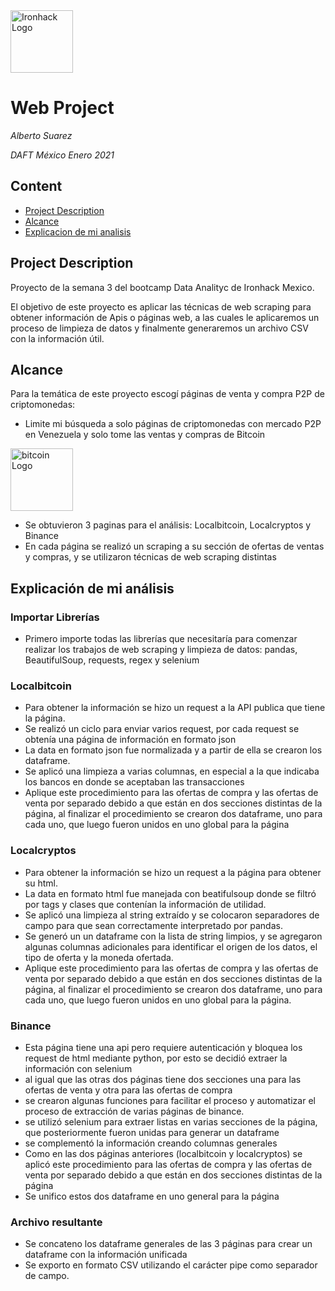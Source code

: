 <img src="https://bit.ly/2VnXWr2" alt="Ironhack Logo" width="100"/>

# Web Project
*Alberto Suarez*

*DAFT México Enero 2021*

## Content
- [Project Description](#project-description)
- [Alcance](#alcance)
- [Explicacion de mi analisis ](#explicacion-de-mi-analisis)

## Project Description
Proyecto de la semana 3 del bootcamp Data Analityc de Ironhack Mexico.

El objetivo de este proyecto es aplicar las técnicas de web scraping para obtener información de Apis o páginas web, a las cuales le aplicaremos un proceso de limpieza de datos y finalmente generaremos un archivo CSV con la información útil.

## Alcance
Para la temática de este proyecto escogí páginas de venta y compra P2P de criptomonedas: 
- Limite mi búsqueda a solo páginas de criptomonedas con mercado P2P en Venezuela y solo tome las ventas y compras de Bitcoin

<img src="https://upload.wikimedia.org/wikipedia/commons/c/c5/Bitcoin_logo.svg" alt="bitcoin Logo" width="100"/>

- Se obtuvieron 3 paginas para el análisis: Localbitcoin, Localcryptos y Binance
- En cada página se realizó un scraping a su sección de ofertas de ventas y compras, y se utilizaron técnicas de web scraping distintas

## Explicación de mi análisis

###  Importar Librerías 

- Primero importe todas las librerías que necesitaría para comenzar realizar los trabajos de web scraping y limpieza de datos: pandas, BeautifulSoup, requests, regex y selenium 

###  Localbitcoin

- Para obtener la información se hizo un request a la API publica que tiene la página.
- Se realizó un ciclo para enviar varios request, por cada request se obtenía una página de información en formato json
- La data en formato json fue normalizada y a partir de ella se crearon los dataframe.
- Se aplicó una limpieza a varias columnas, en especial a la que indicaba los bancos en donde se aceptaban las transacciones
- Aplique este procedimiento para las ofertas de compra y las ofertas de venta por separado debido a que están en dos secciones distintas de la página, al finalizar el procedimiento se crearon dos dataframe, uno para cada uno, que luego fueron unidos en uno global para la página

### Localcryptos

- Para obtener la información se hizo un request a la página para obtener su html.
- La data en formato html fue manejada con beatifulsoup donde se filtró por tags y clases que contenían la información de utilidad.
- Se aplicó una limpieza al string extraído y se colocaron separadores de campo para que sean correctamente interpretado por pandas.
- Se generó un un dataframe con la lista de string limpios, y se agregaron algunas columnas adicionales para identificar el origen de los datos, el tipo de oferta y la moneda ofertada.
- Aplique este procedimiento para las ofertas de compra y las ofertas de venta por separado debido a que están en dos secciones distintas de la página, al finalizar el procedimiento se crearon dos dataframe, uno para cada uno, que luego fueron unidos en uno global para la página.

### Binance

- Esta página tiene una api pero requiere autenticación y bloquea los request de html mediante python, por esto se decidió extraer la información con selenium
- al igual que las otras dos páginas tiene dos secciones una para las ofertas de venta y otra para las ofertas de compra
- se crearon algunas funciones para facilitar el proceso y automatizar el proceso de extracción de varias páginas de binance.
- se utilizó selenium para extraer listas en varias secciones de la página, que posteriormente fueron unidas para generar un dataframe
- se complementó la información creando columnas generales
- Como en las dos páginas anteriores (localbitcoin y localcryptos) se aplicó este procedimiento para las ofertas de compra y las ofertas de venta por separado debido a que están en dos secciones distintas de la página
- Se unifico estos dos dataframe en uno general para la página

### Archivo resultante
- Se concateno los dataframe generales de las 3 páginas para crear un dataframe con la información unificada
- Se exporto en formato CSV utilizando el carácter pipe como separador de campo.
